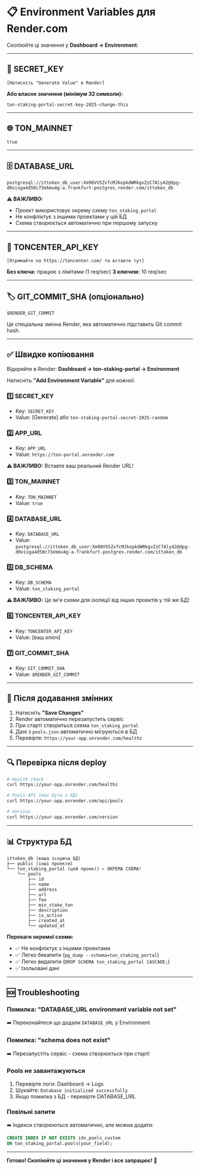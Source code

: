 # 📋 Environment Variables для Render.com

Скопіюйте ці значення у **Dashboard → Environment**:

---

## 🔑 SECRET_KEY
```
[Натисніть "Generate Value" в Render]
```
**Або власне значення (мінімум 32 символи):**
```
ton-staking-portal-secret-key-2025-change-this
```

---

## 🌐 TON_MAINNET
```
true
```

---

## 🗄️ DATABASE_URL
```
postgresql://ittoken_db_user:Xm98VVSZv7cMJkopkdWRkgvZzC7Aly42@dpg-d0visga4d50c73ekmu4g-a.frankfurt-postgres.render.com/ittoken_db
```

**⚠️ ВАЖЛИВО:** 
- Проект використовує окрему схему `ton_staking_portal`
- Не конфліктує з іншими проектами у цій БД
- Схема створюється автоматично при першому запуску

---

## 🔐 TONCENTER_API_KEY
```
[Отримайте на https://toncenter.com/ та вставте тут]
```

**Без ключа:** працює з лімітами (1 req/sec)
**З ключем:** 10 req/sec

---

## 🏷️ GIT_COMMIT_SHA (опціонально)
```
$RENDER_GIT_COMMIT
```

Це спеціальна змінна Render, яка автоматично підставить Git commit hash.

---

## ✅ Швидке копіювання

Відкрийте в Render: **Dashboard → ton-staking-portal → Environment**

Натисніть **"Add Environment Variable"** для кожної:

### 1️⃣ SECRET_KEY
- Key: `SECRET_KEY`
- Value: [Generate] або `ton-staking-portal-secret-2025-random`

### 2️⃣ APP_URL
- Key: `APP_URL`
- Value: `https://ton-portal.onrender.com`

**⚠️ ВАЖЛИВО:** Вставте ваш реальний Render URL!

### 3️⃣ TON_MAINNET
- Key: `TON_MAINNET`
- Value: `true`

### 4️⃣ DATABASE_URL
- Key: `DATABASE_URL`
- Value: `postgresql://ittoken_db_user:Xm98VVSZv7cMJkopkdWRkgvZzC7Aly42@dpg-d0visga4d50c73ekmu4g-a.frankfurt-postgres.render.com/ittoken_db`

### 5️⃣ DB_SCHEMA
- Key: `DB_SCHEMA`
- Value: `ton_staking_portal`

**⚠️ ВАЖЛИВО:** Це ім'я схеми для ізоляції від інших проектів у тій же БД!

### 6️⃣ TONCENTER_API_KEY
- Key: `TONCENTER_API_KEY`
- Value: [ваш ключ]

### 7️⃣ GIT_COMMIT_SHA
- Key: `GIT_COMMIT_SHA`
- Value: `$RENDER_GIT_COMMIT`

---

## 🎯 Після додавання змінних

1. Натисніть **"Save Changes"**
2. Render автоматично перезапустить сервіс
3. При старті створиться схема `ton_staking_portal`
4. Дані з `pools.json` автоматично мігруються в БД
5. Перевірте: `https://your-app.onrender.com/healthz`

---

## 🔍 Перевірка після deploy

```bash
# Health check
curl https://your-app.onrender.com/healthz

# Pools API (має бути з БД)
curl https://your-app.onrender.com/api/pools

# Version
curl https://your-app.onrender.com/version
```

---

## 📊 Структура БД

```
ittoken_db (ваша існуюча БД)
├── public (інші проекти)
└── ton_staking_portal (цей проект) ← ОКРЕМА СХЕМА!
    └── pools
        ├── id
        ├── name
        ├── address
        ├── url
        ├── fee
        ├── min_stake_ton
        ├── description
        ├── is_active
        ├── created_at
        └── updated_at
```

**Переваги окремої схеми:**
- ✅ Не конфліктує з іншими проектами
- ✅ Легко бекапити (`pg_dump --schema=ton_staking_portal`)
- ✅ Легко видалити (`DROP SCHEMA ton_staking_portal CASCADE;`)
- ✅ Ізольовані дані

---

## 🆘 Troubleshooting

### Помилка: "DATABASE_URL environment variable not set"
➡️ Переконайтеся що додали `DATABASE_URL` у Environment

### Помилка: "schema does not exist"
➡️ Перезапустіть сервіс - схема створюється при старті

### Pools не завантажуються
1. Перевірте логи: Dashboard → Logs
2. Шукайте: `Database initialized successfully`
3. Якщо помилка з БД - перевірте DATABASE_URL

### Повільні запити
➡️ Індекси створюються автоматично, але можна додати:
```sql
CREATE INDEX IF NOT EXISTS idx_pools_custom 
ON ton_staking_portal.pools(your_field);
```

---

**Готово! Скопіюйте ці значення у Render і все запрацює! 🚀**
